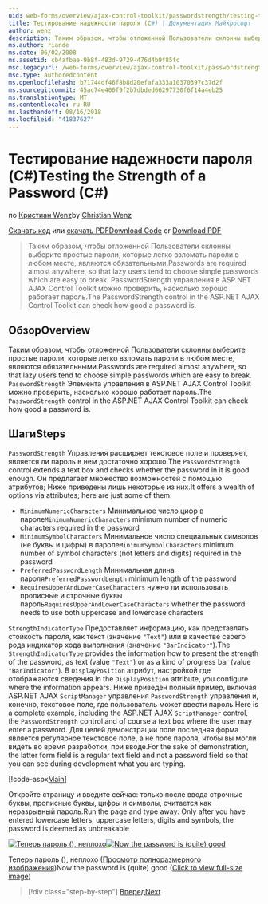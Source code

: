 ```yaml
---
uid: web-forms/overview/ajax-control-toolkit/passwordstrength/testing-the-strength-of-a-password-cs
title: Тестирование надежности пароля (C#) | Документация Майкрософт
author: wenz
description: Таким образом, чтобы отложенной Пользователи склонны выберите простые пароли, которые легко взломать пароли в любом месте, являются обязательными. Элемент управления PasswordStrength в ASP. Н...
ms.author: riande
ms.date: 06/02/2008
ms.assetid: cb4afbae-9b8f-483d-9729-476d4b9f85fc
msc.legacyurl: /web-forms/overview/ajax-control-toolkit/passwordstrength/testing-the-strength-of-a-password-cs
msc.type: authoredcontent
ms.openlocfilehash: b71744df46f8b8d20efafa333a10370397c37d2f
ms.sourcegitcommit: 45ac74e400f9f2b7dbded66297730f6f14a4eb25
ms.translationtype: MT
ms.contentlocale: ru-RU
ms.lasthandoff: 08/16/2018
ms.locfileid: "41837627"
---
```

<a name="testing-the-strength-of-a-password-c"></a><span data-ttu-id="b90f8-104">Тестирование надежности пароля (C#)</span><span class="sxs-lookup"><span data-stu-id="b90f8-104">Testing the Strength of a Password (C#)</span></span>
====================
<span data-ttu-id="b90f8-105">по [Кристиан Wenz](https://github.com/wenz)</span><span class="sxs-lookup"><span data-stu-id="b90f8-105">by [Christian Wenz](https://github.com/wenz)</span></span>

<span data-ttu-id="b90f8-106">[Скачать код](http://download.microsoft.com/download/9/3/f/93f8daea-bebd-4821-833b-95205389c7d0/PasswordStrength0.cs.zip) или [скачать PDF](http://download.microsoft.com/download/2/d/c/2dc10e34-6983-41d4-9c08-f78f5387d32b/passwordstrength0CS.pdf)</span><span class="sxs-lookup"><span data-stu-id="b90f8-106">[Download Code](http://download.microsoft.com/download/9/3/f/93f8daea-bebd-4821-833b-95205389c7d0/PasswordStrength0.cs.zip) or [Download PDF](http://download.microsoft.com/download/2/d/c/2dc10e34-6983-41d4-9c08-f78f5387d32b/passwordstrength0CS.pdf)</span></span>

> <span data-ttu-id="b90f8-107">Таким образом, чтобы отложенной Пользователи склонны выберите простые пароли, которые легко взломать пароли в любом месте, являются обязательными.</span><span class="sxs-lookup"><span data-stu-id="b90f8-107">Passwords are required almost anywhere, so that lazy users tend to choose simple passwords which are easy to break.</span></span> <span data-ttu-id="b90f8-108">PasswordStrength управления в ASP.NET AJAX Control Toolkit можно проверить, насколько хорошо работает пароль.</span><span class="sxs-lookup"><span data-stu-id="b90f8-108">The PasswordStrength control in the ASP.NET AJAX Control Toolkit can check how good a password is.</span></span>


## <a name="overview"></a><span data-ttu-id="b90f8-109">Обзор</span><span class="sxs-lookup"><span data-stu-id="b90f8-109">Overview</span></span>

<span data-ttu-id="b90f8-110">Таким образом, чтобы отложенной Пользователи склонны выберите простые пароли, которые легко взломать пароли в любом месте, являются обязательными.</span><span class="sxs-lookup"><span data-stu-id="b90f8-110">Passwords are required almost anywhere, so that lazy users tend to choose simple passwords which are easy to break.</span></span> <span data-ttu-id="b90f8-111">`PasswordStrength` Элемента управления в ASP.NET AJAX Control Toolkit можно проверить, насколько хорошо работает пароль.</span><span class="sxs-lookup"><span data-stu-id="b90f8-111">The `PasswordStrength` control in the ASP.NET AJAX Control Toolkit can check how good a password is.</span></span>

## <a name="steps"></a><span data-ttu-id="b90f8-112">Шаги</span><span class="sxs-lookup"><span data-stu-id="b90f8-112">Steps</span></span>

<span data-ttu-id="b90f8-113">`PasswordStrength` Управления расширяет текстовое поле и проверяет, является ли пароль в нем достаточно хорошо.</span><span class="sxs-lookup"><span data-stu-id="b90f8-113">The `PasswordStrength` control extends a text box and checks whether the password in it is good enough.</span></span> <span data-ttu-id="b90f8-114">Он предлагает множество возможностей с помощью атрибутов; Ниже приведены лишь некоторые из них.</span><span class="sxs-lookup"><span data-stu-id="b90f8-114">It offers a wealth of options via attributes; here are just some of them:</span></span>

- <span data-ttu-id="b90f8-115">`MinimumNumericCharacters` Минимальное число цифр в пароле</span><span class="sxs-lookup"><span data-stu-id="b90f8-115">`MinimumNumericCharacters` minimum number of numeric characters required in the password</span></span>
- <span data-ttu-id="b90f8-116">`MinimumSymbolCharacters` Минимальное число специальных символов (не буквы и цифры) в пароле</span><span class="sxs-lookup"><span data-stu-id="b90f8-116">`MinimumSymbolCharacters` minimum number of symbol characters (not letters and digits) required in the password</span></span>
- <span data-ttu-id="b90f8-117">`PreferredPasswordLength` Минимальная длина пароля</span><span class="sxs-lookup"><span data-stu-id="b90f8-117">`PreferredPasswordLength` minimum length of the password</span></span>
- <span data-ttu-id="b90f8-118">`RequiresUpperAndLowerCaseCharacters` нужно ли использовать прописные и строчные буквы пароль</span><span class="sxs-lookup"><span data-stu-id="b90f8-118">`RequiresUpperAndLowerCaseCharacters` whether the password needs to use both uppercase and lowercase characters</span></span>

<span data-ttu-id="b90f8-119">`StrengthIndicatorType` Предоставляет информацию, как представлять стойкость пароля, как текст (значение `"Text"`) или в качестве своего рода индикатор хода выполнения (значение `"BarIndicator"`).</span><span class="sxs-lookup"><span data-stu-id="b90f8-119">The `StrengthIndicatorType` provides the information how to present the strength of the password, as text (value `"Text"`) or as a kind of progress bar (value `"BarIndicator"`).</span></span> <span data-ttu-id="b90f8-120">В `DisplayPosition` атрибут, настройкой где отображаются сведения.</span><span class="sxs-lookup"><span data-stu-id="b90f8-120">In the `DisplayPosition` attribute, you configure where the information appears.</span></span> <span data-ttu-id="b90f8-121">Ниже приведен полный пример, включая ASP.NET AJAX `ScriptManager` управления `PasswordStrength` управления и, конечно, текстовое поле, где пользователь может ввести пароль.</span><span class="sxs-lookup"><span data-stu-id="b90f8-121">Here is a complete example, including the ASP.NET AJAX `ScriptManager` control, the `PasswordStrength` control and of course a text box where the user may enter a password.</span></span> <span data-ttu-id="b90f8-122">Для целей демонстрации поле последняя форма является регулярное текстовое поле, а не поле пароля, чтобы вы могли видеть во время разработки, при вводе.</span><span class="sxs-lookup"><span data-stu-id="b90f8-122">For the sake of demonstration, the latter form field is a regular text field and not a password field so that you can see during development what you are typing.</span></span>

[!code-aspx[Main](testing-the-strength-of-a-password-cs/samples/sample1.aspx)]

<span data-ttu-id="b90f8-123">Откройте страницу и введите сейчас: только после ввода строчные буквы, прописные буквы, цифры и символы, считается как неразрывный пароль.</span><span class="sxs-lookup"><span data-stu-id="b90f8-123">Run the page and type away: Only after you have entered lowercase letters, uppercase letters, digits and symbols, the password is deemed as unbreakable .</span></span>


<span data-ttu-id="b90f8-124">[![Теперь пароль (), неплохо](testing-the-strength-of-a-password-cs/_static/image2.png)](testing-the-strength-of-a-password-cs/_static/image1.png)</span><span class="sxs-lookup"><span data-stu-id="b90f8-124">[![Now the password is (quite) good](testing-the-strength-of-a-password-cs/_static/image2.png)](testing-the-strength-of-a-password-cs/_static/image1.png)</span></span>

<span data-ttu-id="b90f8-125">Теперь пароль (), неплохо ([Просмотр полноразмерного изображения](testing-the-strength-of-a-password-cs/_static/image3.png))</span><span class="sxs-lookup"><span data-stu-id="b90f8-125">Now the password is (quite) good ([Click to view full-size image](testing-the-strength-of-a-password-cs/_static/image3.png))</span></span>

> [!div class="step-by-step"]
> [<span data-ttu-id="b90f8-126">Вперед</span><span class="sxs-lookup"><span data-stu-id="b90f8-126">Next</span></span>](testing-the-strength-of-a-password-vb.md)

